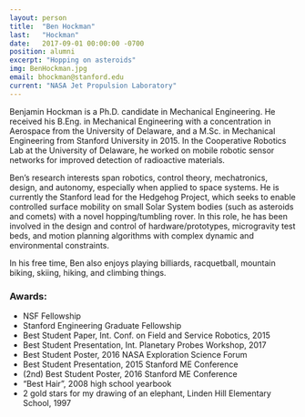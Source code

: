 ```yaml
---
layout: person
title:  "Ben Hockman"
last:   "Hockman"
date:   2017-09-01 00:00:00 -0700
position: alumni
excerpt: "Hopping on asteroids"
img: BenHockman.jpg
email: bhockman@stanford.edu
current: "NASA Jet Propulsion Laboratory"
---
```

Benjamin Hockman is a Ph.D. candidate in Mechanical Engineering. He received his B.Eng. in Mechanical Engineering with a concentration in Aerospace from the University of Delaware, and a M.Sc. in Mechanical Engineering from Stanford University in 2015. In the Cooperative Robotics Lab at the University of Delaware, he worked on mobile robotic sensor networks for improved detection of radioactive materials.

Ben’s research interests span robotics, control theory, mechatronics, design, and autonomy, especially when applied to space systems. He is currently the Stanford lead for the Hedgehog Project, which seeks to enable controlled surface mobility on small Solar System bodies (such as asteroids and comets) with a novel hopping/tumbling rover. In this role, he has been involved in the design and control of hardware/prototypes, microgravity test beds, and motion planning algorithms with complex dynamic and environmental constraints.

In his free time, Ben also enjoys playing billiards, racquetball, mountain biking, skiing, hiking, and climbing things.

### Awards:
- NSF Fellowship
- Stanford Engineering Graduate Fellowship
- Best Student Paper, Int. Conf. on Field and Service Robotics, 2015 
- Best Student Presentation, Int. Planetary Probes Workshop, 2017
- Best Student Poster, 2016 NASA Exploration Science Forum
- Best Student Presentation, 2015 Stanford ME Conference
- (2nd) Best Student Poster, 2016 Stanford ME Conference
- “Best Hair”, 2008 high school yearbook
- 2 gold stars for my drawing of an elephant, Linden Hill Elementary School, 1997
